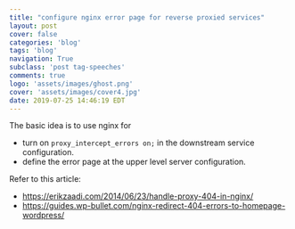 ```yaml
---
title: "configure nginx error page for reverse proxied services"
layout: post
cover: false
categories: 'blog'
tags: 'blog'
navigation: True
subclass: 'post tag-speeches'
comments: true
logo: 'assets/images/ghost.png'
cover: 'assets/images/cover4.jpg'
date: 2019-07-25 14:46:19 EDT
---
```


The basic idea is to use nginx for

- turn on `proxy_intercept_errors on;` in the downstream service configuration.
- define the error page at the upper level server configuration.

Refer to this article:

- https://erikzaadi.com/2014/06/23/handle-proxy-404-in-nginx/
- https://guides.wp-bullet.com/nginx-redirect-404-errors-to-homepage-wordpress/
